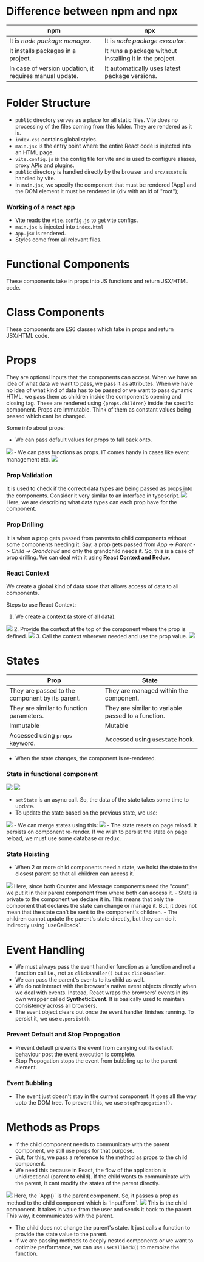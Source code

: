 # Difference between npm and npx
|npm|npx|
|---|---|
|It is *node package manager*.|It is *node package executor*.|
|It installs packages in a project.|It runs a package without installing it in the project.|
|In case of version updation, it requires manual update.|It automatically uses latest package versions.|

# Folder Structure
- `public` directory serves as a place for all static files. Vite does no processing of the files coming from this folder. They are rendered as it is.
- `index.css` contains global styles.
- `main.jsx` is the entry point where the entire React code is injected into an HTML page.
- `vite.config.js` is the config file for vite and is used to configure aliases, proxy APIs and plugins.
- `public` directory is handled directly by the browser and `src/assets` is handled by vite.
- In `main.jsx`, we specify the component that must be rendered (App) and the DOM element it must be rendered in (div with an id of "root");

### Working of a react app
- Vite reads the `vite.config.js` to get vite configs.
- `main.jsx` is injected into `index.html`
- `App.jsx` is rendered.
- Styles come from all relevant files.

# Functional Components
These components take in props into JS functions and return JSX/HTML code.

# Class Components
These components are ES6 classes which take in props and return JSX/HTML code.

# Props
They are optionsl inputs that the components can accept.
When we have an idea of what data we want to pass, we pass it as attributes. When we have no idea of what kind of data has to be passed or we want to pass dynamic HTML, we pass them as children inside the component's opening and closing tag. These are rendered using `{props.children}` inside the specific component.
Props are immutable. Think of them as constant values being passed which cant be changed.

Some info about props:
- We can pass default values for props to fall back onto. 
<img src="https://i.imgur.com/2Sesdby.png">
- We can pass functions as props. IT comes handy in cases like event management etc. 
<img src="https://i.imgur.com/HbcMuVO.png">

### Prop Validation
It is used to check if the correct data types are being passed as props into the components.
Consider it very similar to an interface in typescript.
<img src="https://i.imgur.com/hFuhZvY.png">
Here, we are describing what data types can each prop have for the component.

### Prop Drilling
It is when a prop gets passed from parents to child components without some components needing it. 
Say, a prop gets passed from *App -> Parent -> Child -> Grandchild* and only the grandchild needs it. So, this is a case of prop drilling. 
We can deal with it using **React Context and Redux.**

### React Context
We create a global kind of data store that allows access of data to all components. 

Steps to use React Context:
1. We create a context (a store of all data).
<img src="https://media-hosting.imagekit.io/60436b226a984e64/Screenshot%202025-04-30%20231913.png?Expires=1840723381&Key-Pair-Id=K2ZIVPTIP2VGHC&Signature=SzFWtV8LeCPooran1oXU5JMjMPSFCgUDnnaWK0bR~qIRxGemo6FIkmXbcrQX8-uH7R2ioBeZYUOoko2Ior6VFDYzg2HLZx1y5kmHR1zCjgUcqbUVSXh124r1BuJLNZ5Ao9an1Le0XAau82Cgzl~rXOW-MjMUnN0wmukFy6uqyafi3EGTeFiSEywdeS7VY1bBwc3OssUUuto-Wiy-CSzmwJTBihDlllb8aum1PBzgHA~ZEmHjEc6-RVvHvAUO~7QQUr5spxFjz0pQ4GrEoaqTZFzDYvyqb9c~sSGt4H48LITgkjxovijIBHeDnd~ifE00CmzNYSqd2GX6PSQFCaMzIQ__">
2. Provide the context at the top of the component where the prop is defined. 
<img src="https://media-hosting.imagekit.io/67f1a4e07ce64e77/Screenshot%202025-04-30%20232448.png?Expires=1840723381&Key-Pair-Id=K2ZIVPTIP2VGHC&Signature=noI3VF7X8lAdd60f7ECMQXCjjCXIDTx~umrbS4F9j6kxkyuscKUjoVM-KW28gIKY1kDZg5FhsDSU8E1kK5bRf4ZoUC7sG0-aAG1hwNYXquDxzwK4xQSGYsxxA1MCnFg~CobuyIrOPo0m~mE7fpIKa2dI4t551c-UDfo~uHremoWfSEnuFWoAKNetWtupg0gwz9bqP-v~Sw8IT1i-ooJVV2QrNSPptLHh68wkuCKQPDKKzNyjagScv6W-ZMnTep4S9hNvvOjjzDoc2BABIOpX~7xtOXoWEoZ7Z5kybBbEdkr31gfTug77vr09JaR4uhgjZsDf8GQuweua2pKN8sA-VA__">
3. Call the context wherever needed and use the prop value.
<img src="https://media-hosting.imagekit.io/be27eb9c32384c13/Screenshot%202025-04-30%20232503.png?Expires=1840723381&Key-Pair-Id=K2ZIVPTIP2VGHC&Signature=YNdNXFWzuUBCkd6bsoq6p17NX-CGME-29vV9e2fR-uIApakyiZ8XSeX3J7YaMeqvXDA0R~6OpGt~PKELzgaSzwk-Z6vovdr0I35bsVIqNbG-3yNwfLtgoL3JYi4TdjKqHZcHpfn6DDGjCHFFFc2gp9Cec1tI0ovu4kPdM7GnH37wmmlv~uChswMD2Wh-D1EoVKzkB2VCA6q1UiOLKFTxz9eRUI66q47UWoipbbwn2S16l4eU6i8oZr0nRpMJBiAGb9FVGavaG-AuAT4cGU4MRmi-8mNT6J4dZklnRmG~DFlRyAn9tAujpuQrdvyG6FxYZu9J0wnR2I5lBoELGQ9qwQ__">

# States
|Prop|State|
|---|---|
|They are passed to the component by its parent.|They are managed within the component.|
|They are similar to function parameters.|They are similar to variable passed to a function.|
|Immutable|Mutable|
|Accessed using `props` keyword.|Accessed using `useState` hook.|

- When the state changes, the component is re-rendered.

### State in functional component
<img src="https://media-hosting.imagekit.io/dc4e4d7483d14ad4/screenshot_1746121263720.png?Expires=1840729264&Key-Pair-Id=K2ZIVPTIP2VGHC&Signature=DS39uEsZIY5y9UDr4qoZfVtXFm5WzwLdi-n0BGFXm6-GscsQRlK54HUosMLDmwDsiF0eSYereMJ0xAJc7xYCP7ajHvvMh3kSbEBcbuxqLgkyKEBOhi49o-zu1-ruJR3WP151yK~misNu82JMcpB0ob5x~zxQr0HarBOLmrpQY9V4jeuZVFYYlCAnRc9bKVI1VzxT~EJit5H26v~CqesPmCxear2h0JAnwQRax5OfmRqQ5zCTkt63NjY8Pf7sOHEfeU0cghmG9CCR6bVIxbMkLhbiM8RMTtxHizJuqJNj6CNFqKNLmQWd0n2pa~gcgeeVaM~TQWrLVDAH2tTsDmJkFQ__">
<img src="https://media-hosting.imagekit.io/d8853d25d532400e/screenshot_1746121340713.png?Expires=1840729341&Key-Pair-Id=K2ZIVPTIP2VGHC&Signature=s4TpK6em25VdIJMocQ-TSyQz5qfKBolLCR~3RS2mFn6Q9TO1ZWhdX7Y~hf4jShOpsyUmr0OKcC7C223v6m5RwFcN-GlJWiiCasgn0rClRKHUbtmi6p6JCFcVHKNvZv4lBs3MfbKF-mBXzegT-09GSnaymU0NFBOLuNhd6Xz8KPY23HVU976iOPm7MFeKVqL-HvUByib3k3GZiKronboJ-jZDV5bBPHllWN06OhlOPV6wdq1nskJhC5mHcpPNrdrQ~i1WpkpPFeWwveZmizMUsbjM3Cmzjz9uLokOVSfz-2p6l6RP6WaOv~aj8ZZDv0hU~IGbTr-pJzGmCHBCAr1hnA__">

- `setState` is an async call. So, the data of the state takes some time to update.
- To update the state based on the previous state, we use:
<img src="https://media-hosting.imagekit.io/86131a34780a436d/screenshot_1746121435314.png?Expires=1840729436&Key-Pair-Id=K2ZIVPTIP2VGHC&Signature=1EnaqIb-7pcOuXGq3EOxGl2mM0hOHZ6thmha-6e~7AG5pgASxk2vCnPYzkRkcn7GrPqw6pHeZBG3aMJ94eqf0tNCQw2MDcbBrp~QFr7f6Qt~s5wdc88pvqVVSzJuyeFvlKKBscBk8EMR0xPh061ZnV-XsQ2VIxHFP1A1llTzkK5GMuIJgO9zOoQyNSNI14VUUvHXoUY02cGfLA5sx~UfdiBf2NhF9-SRi1fgxCvt4bkKvdl8df0POY7Dw5131km7zjomO7VnIxiIz~K6OyqH2IAyM~KZuKl-xAdhaehqUtbdBNWf-lkmmszkLviO7lqmcuLLRX5sIuqLvu2uu-zYLA__">
- We can merge states using this:
<img src="https://media-hosting.imagekit.io/2966c0e6d6544b09/screenshot_1746121553304.png?Expires=1840729554&Key-Pair-Id=K2ZIVPTIP2VGHC&Signature=srrsUYa0XG3Nytm2goq5JlIXjMvyD~6BDdreaOLOXOGthRWYLh2kfT34Mugl5cD-g5URNOvPF4ANHZpcdf0-oVVbUM02upFibRYZqz9HqyvWM2-UB5ONIKDikrV4wVkbTK-tWaiJ4FYSWWazjhJbLUW3zuAJSmtmtCDmFSeayUf2XTutb82gcu3E6DxEirmhWrw1x86gtA0TdQlsGATegK4akpIubxHr-ZvZgpTscr2ILxQfgSVEXt0idNxk6kA3khjsWa6w7iqA8Lh5NFgTmPrtG~sT-39Gg6oZahDJjF~LAoyIdqlkyYOfqy7f2WdSPeLKNG~lPu4Pm5FrMgioUQ__">
- The state resets on page reload. It persists on component re-render. If we wish to persist the state on page reload, we must use some database or redux.

### State Hoisting
- When 2 or more child components need a state, we hoist the state to the closest parent so that all children can access it. 
<img src="https://media-hosting.imagekit.io/39cd4400b7094aca/screenshot_1746122067914.png?Expires=1840730069&Key-Pair-Id=K2ZIVPTIP2VGHC&Signature=jkiHqAZYd4km9S-qGGjFhIwKtTRIloM6uOMNOooi3N7NCHEP5OXPzzsYTIe5gPMQFnxzRO~kp3sUMaKXA7sZg~4zYUUXCcVbdJUYhiZ4DEkIOFLltEraotqFiEdUWEKy6xNjguuzsnMbb8cGn5GQ2iOGlKXPnE0k0RsAU6rt25XWON91qhcCZ~DDh8mfrd0Gb90lqmFQz3mcX0Gi5jua-FFhYigNBa8cc7hHC244QPJNVPjQttlyax~0sGajCc9M5dgE3Rxdk1Vn-wwMfE2aCftUnnblokSpwmUzVrLfzc4IX4DEgkJhF8Cdb9rgrPPqf1kpjG9J7Fh4lAzgYccxyQ__">
Here, since both Counter and Message components need the "count", we put it in their parent component from where both can access it.
- State is private to the component we declare it in. This means that only the component that declares the state can change or manage it. But, it does not mean that the state can't be sent to the component's children.
- The children cannot update the parent's state directly, but they can do it indirectly using `useCallback`.

# Event Handling
- We must always pass the event handler function as a function and not a function call i.e., not as `clickHandler()` but as `clickHandler`.
- We can pass the parent's events to its child as well.
- We do not interact with the browser's native event objects directly when we deal with events. Instead, React wraps the browsers' events in its own wrapper called **SyntheticEvent**. It is basically used to maintain consistency across all browsers.
- The event object clears out once the event handler finishes running. To persist it, we use `e.persist()`.

### Prevent Default and Stop Propogation
- Prevent default prevents the event from carrying out its default behaviour post the event execution is complete.
- Stop Propogation stops the event from bubbling up to the parent element.

### Event Bubbling
- The event just doesn't stay in the current component. It goes all the way upto the DOM tree. To prevent this, we use `stopPropogation()`.

# Methods as Props
- If the child component needs to communicate with the parent component, we still use props for that purpose. 
- But, for this, we pass a reference to the method as props to the child component.
- We need this because in React, the flow of the application is unidirectional (parent to child). If the child wants to communicate with the parent, it cant modify the states of the parent directly. 

<img src="https://media-hosting.imagekit.io/f6c5362165f04543/screenshot_1746815286673.png?Expires=1841423298&Key-Pair-Id=K2ZIVPTIP2VGHC&Signature=tnK9ffczsqxUFDwuXFLlyc7W2Cn-aWWMMzqFFo090yyirl0XAEcoXDYcSq2JsZuQMFW3dq7UKQyqfwi0-pXsBdqbsel9Ps67vaNBKF59zLzTS9rqNyNni3QLGgx~W7-WWcOMA277KjAQpeiBS~4GPZEYeKDk9kjR8ui~3ZagwMs4J4m5rg730u6F1dVwA9Dz9Nrc9EwbF53JyJ1BZrZNOhQhkoSU5ZwYJU4rcMzDmIm-o6eEb8Qgwfp7Z1vEUvFKDSKHyQsBb1VPm9GPI4jmz7Ixd4eN~cF8lL-vf8FYKvEuDN9k99P4IumeZ1DArSyajCmGzbIW6rQ20q1FTe6zCg__">
Here, the `App()` is the parent component. So, it passes a prop as method to the child component which is `InputForm`. 
<img src="https://media-hosting.imagekit.io/8dd8268868514408/screenshot_1746815659241.png?Expires=1841423671&Key-Pair-Id=K2ZIVPTIP2VGHC&Signature=fnCtwSu2N0s89E3F6ClfPZc9dqNBi49amQ8YqZeFgkEwjGyK3XM1x68QNc6DFJ8BaqIH~EN9l753V1didpHmJFUd4yxdAeW6AheTmpDb9D4CLHbFSSHErFpWZ9F6JRomu6etoKfVomrwhOFZqs~MTZzONWgf-pcEvaSp7CHs64xN3Zr6Ut-SCODB7q9jxDtsSm1kJ0Rkp1hkQRukfIgv78SBX2rupRue3HkF~bW8rwSEniNv-S-P-3nEDSpVuTJJ8hCW9GzLt~uOU2Cdulh22IFRnB3zrz-Plcn5PCjgqlkF7RqIT2iWU5nfmFsZ8j87RlWUblvzkQt-VUl8LHHxEw__">
This is the child component. It takes in value from the user and sends it back to the parent. This way, it communicates with the parent. 

- The child does not change the parent's state. It just calls a function to provide the state value to the parent.
- If we are passing methods to deeply nested components or we want to optimize performance, we can use `useCallback()` to memoize the function. 